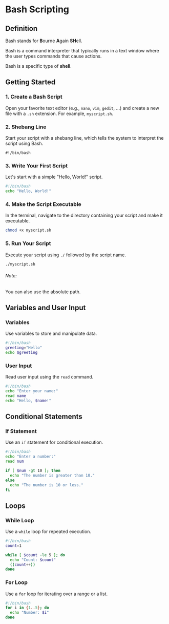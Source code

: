 # Bash Scripting

## Definition
Bash stands for **B**ourne **A**gain **SH**ell. 

Bash is a command interpreter that typically runs in a text window where the user types commands that cause actions.

Bash is a specific type of **shell**.

## Getting Started

### 1. Create a Bash Script

Open your favorite text editor (e.g., `nano`, `vim`, `gedit`, ...) and create a new file with a `.sh` extension.
For example, `myscript.sh`.

### 2. Shebang Line
Start your script with a shebang line, which tells the system to interpret the script using Bash.
```
#!/bin/bash
```

### 3. Write Your First Script
Let's start with a simple "Hello, World!" script.
```bash
#!/bin/bash
echo "Hello, World!"
```

### 4. Make the Script Executable
In the terminal, navigate to the directory containing your script and make it executable.

```bash
chmod +x myscript.sh
```

### 5. Run Your Script
Execute your script using `./` followed by the script name.

```bash
./myscript.sh
```

###### Note: 
You can also use the absolute path.

## Variables and User Input

### Variables
Use variables to store and manipulate data.
```bash
#!/bin/bash
greeting="Hello"
echo $greeting
```

### User Input
Read user input using the `read` command.
```bash
#!/bin/bash
echo "Enter your name:"
read name
echo "Hello, $name!"
```

## Conditional Statements
### If Statement
Use an `if` statement for conditional execution.
```bash
#!/bin/bash
echo "Enter a number:"
read num

if [ $num -gt 10 ]; then
  echo "The number is greater than 10."
else
  echo "The number is 10 or less."
fi
```

## Loops

###  While Loop
Use a `while` loop for repeated execution.
```bash
#!/bin/bash
count=1

while [ $count -le 5 ]; do
  echo "Count: $count"
  ((count++))
done
```

### For Loop
Use a `for` loop for iterating over a range or a list.
```bash
#!/bin/bash
for i in {1..5}; do
  echo "Number: $i"
done
```